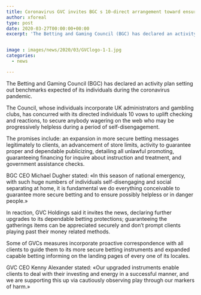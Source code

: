 ```yaml
---
title: Coronavirus GVC invites BGC s 10-direct arrangement toward ensure online players
author: xforeal 
type: post
date: 2020-03-27T00:00:00+00:00
excerpt: 'The Betting and Gaming Council (BGC) has declared an activity plan setting out guidelines expected of its individuals during the coronavirus pandemic '


image : images/news/2020/03/GVClogo-1-1.jpg
categories:
  - news

---
```

The Betting and Gaming Council (BGC) has declared an activity plan setting out benchmarks expected of its individuals during the coronavirus pandemic. 

The Council, whose individuals incorporate UK administrators and gambling clubs, has concurred with its directed individuals 10 vows to uplift checking and reactions, to secure anybody wagering on the web who may be progressively helpless during a period of self-disengagement. 

The promises include: an expansion in more secure betting messages legitimately to clients, an advancement of store limits, activity to guarantee proper and dependable publicizing, detailing all unlawful promoting, guaranteeing financing for inquire about instruction and treatment, and government assistance checks. 

BGC CEO Michael Dugher stated: &#171;In this season of national emergency, with such huge numbers of individuals self-disengaging and social separating at home, it is fundamental we do everything conceivable to guarantee more secure betting and to ensure possibly helpless or in danger people.&#187; 

In reaction, GVC Holdings said it invites the news, declaring further upgrades to its dependable betting protections; guaranteeing the gatherings items can be appreciated securely and don&#8217;t prompt clients playing past their money related methods. 

Some of GVCs measures incorporate proactive correspondence with all clients to guide them to its more secure betting instruments and expanded capable betting informing on the landing pages of every one of its locales. 

GVC CEO Kenny Alexander stated: &#171;Our upgraded instruments enable clients to deal with their investing and energy in a successful manner, and we are supporting this up via cautiously observing play through our markers of harm.&#187;